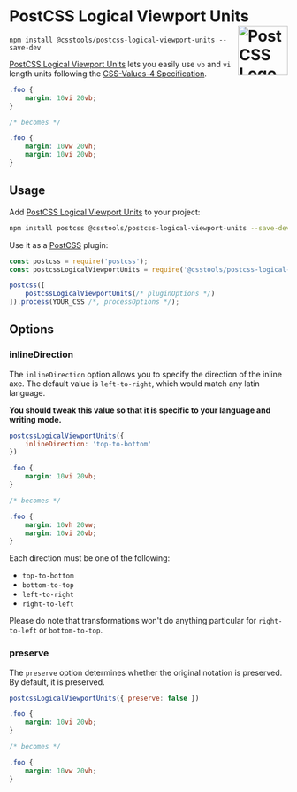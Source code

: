 # PostCSS Logical Viewport Units [<img src="https://postcss.github.io/postcss/logo.svg" alt="PostCSS Logo" width="90" height="90" align="right">][PostCSS]

`npm install @csstools/postcss-logical-viewport-units --save-dev`

[PostCSS Logical Viewport Units] lets you easily use `vb` and `vi` length units following the [CSS-Values-4 Specification].

```css
.foo {
	margin: 10vi 20vb;
}

/* becomes */

.foo {
	margin: 10vw 20vh;
	margin: 10vi 20vb;
}
```

## Usage

Add [PostCSS Logical Viewport Units] to your project:

```bash
npm install postcss @csstools/postcss-logical-viewport-units --save-dev
```

Use it as a [PostCSS] plugin:

```js
const postcss = require('postcss');
const postcssLogicalViewportUnits = require('@csstools/postcss-logical-viewport-units');

postcss([
	postcssLogicalViewportUnits(/* pluginOptions */)
]).process(YOUR_CSS /*, processOptions */);
```



## Options

### inlineDirection

The `inlineDirection` option allows you to specify the direction of the inline axe. The default value is `left-to-right`, which would match any latin language.

**You should tweak this value so that it is specific to your language and writing mode.**

```js
postcssLogicalViewportUnits({
	inlineDirection: 'top-to-bottom'
})
```

```css
.foo {
	margin: 10vi 20vb;
}

/* becomes */

.foo {
	margin: 10vh 20vw;
	margin: 10vi 20vb;
}
```

Each direction must be one of the following:

- `top-to-bottom`
- `bottom-to-top`
- `left-to-right`
- `right-to-left`

Please do note that transformations won't do anything particular for `right-to-left` or `bottom-to-top`.

### preserve

The `preserve` option determines whether the original notation
is preserved. By default, it is preserved.

```js
postcssLogicalViewportUnits({ preserve: false })
```

```css
.foo {
	margin: 10vi 20vb;
}

/* becomes */

.foo {
	margin: 10vw 20vh;
}
```

[cli-url]: https://github.com/csstools/postcss-plugins/actions/workflows/test.yml?query=workflow/test
[css-url]: https://cssdb.org/#logical-viewport-units
[discord]: https://discord.gg/bUadyRwkJS
[npm-url]: https://www.npmjs.com/package/@csstools/postcss-logical-viewport-units

[PostCSS]: https://github.com/postcss/postcss
[PostCSS Logical Viewport Units]: https://github.com/csstools/postcss-plugins/tree/main/plugins/postcss-logical-viewport-units
[CSS-Values-4 Specification]: https://www.w3.org/TR/css-values-4/#viewport-relative-units
